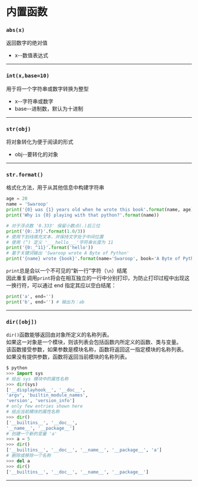 # 内置函数
### `abs(x)`
返回数字的绝对值
* x--数值表达式
***
### `int(x,base=10)`
用于将一个字符串或数字转换为整型
* x--字符串或数字
* base--进制数，默认为十进制
***
### `str(obj)`
将对象转化为便于阅读的形式
* obj--要转化的对象
***
### `str.format()`
格式化方法，用于从其他信息中构建字符串
```python
age = 20
name = 'Swaroop'
print('{0} was {1} years old when he wrote this book'.format(name, age)) # {}中的数字可以不填
print('Why is {0} playing with that python?'.format(name))

# 对于浮点数 '0.333' 保留小数点(.)后三位
print('{0:.3f}'.format(1.0/3))
# 使用下划线填充文本，并保持文字处于中间位置
# 使用 (^) 定义 '___hello___'字符串长度为 11
print('{0:_^11}'.format('hello'))
# 基于关键词输出 'Swaroop wrote A Byte of Python'
print('{name} wrote {book}'.format(name='Swaroop', book='A Byte of Python'))
```
`print`总是会以一个不可见的“新一行”字符（`\n`）结尾  
因此重复调用`print`将会在相互独立的一行中分别打印，为防止打印过程中出现这一换行符，可以通过 end 指定其应以空白结尾：  
```python
print('a', end='')
print('b', end='') # 输出为：ab
```
***
### `dir([obj])`
`dir()`函数能够返回由对象所定义的名称列表。  
如果这一对象是一个模块，则该列表会包括函数内所定义的函数、类与变量。  
该函数接受参数，如果参数是模块名称，函数将返回这一指定模块的名称列表。  
如果没有提供参数，函数将返回当前模块的名称列表。
```python
$ python
>>> import sys
# 给出 sys 模块中的属性名称
>>> dir(sys)
['__displayhook__', '__doc__',
'argv', 'builtin_module_names',
'version', 'version_info']
# only few entries shown here
# 给出当前模块的属性名称
>>> dir()
['__builtins__', '__doc__',
'__name__', '__package__']
# 创建一个新的变量 'a'
>>> a = 5
>>> dir()
['__builtins__', '__doc__', '__name__', '__package__', 'a']
# 删除或移除一个名称
>>> del a
>>> dir()
['__builtins__', '__doc__', '__name__', '__package__']
```
***
